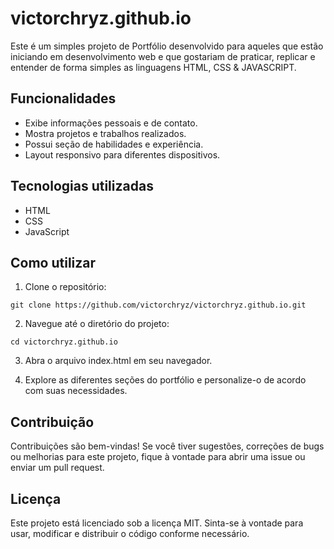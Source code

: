 # victorchryz.github.io

Este é um simples projeto de Portfólio desenvolvido para aqueles que estão iniciando em desenvolvimento web e que gostariam de praticar, replicar e entender de forma simples as linguagens HTML, CSS &amp; JAVASCRIPT.

## Funcionalidades

- Exibe informações pessoais e de contato.
- Mostra projetos e trabalhos realizados.
- Possui seção de habilidades e experiência.
- Layout responsivo para diferentes dispositivos.

## Tecnologias utilizadas

- HTML
- CSS
- JavaScript

## Como utilizar

1. Clone o repositório:

```git clone https://github.com/victorchryz/victorchryz.github.io.git```

2. Navegue até o diretório do projeto:

```cd victorchryz.github.io```

3. Abra o arquivo index.html em seu navegador.

4. Explore as diferentes seções do portfólio e personalize-o de acordo com suas necessidades.

## Contribuição

Contribuições são bem-vindas! Se você tiver sugestões, correções de bugs ou melhorias para este projeto, fique à vontade para abrir uma issue ou enviar um pull request.

## Licença

Este projeto está licenciado sob a licença MIT. Sinta-se à vontade para usar, modificar e distribuir o código conforme necessário.
